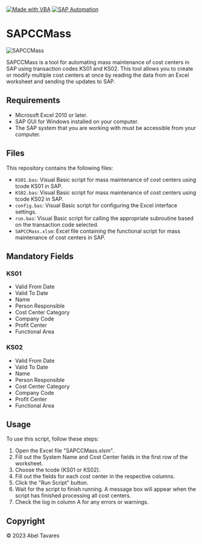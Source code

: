 [![Made with VBA](https://img.shields.io/badge/Made%20with-VBA-blue)](https://docs.microsoft.com/en-us/dotnet/visual-basic/)
[![SAP Automation](https://img.shields.io/badge/SAP-Automation-orange)](https://www.sap.com/products/intelligent-automation.html)

# SAPCCMass

![SAPCCMass](SAPCCMass.png)

SAPCCMass is a tool for automating mass maintenance of cost centers in SAP using transaction codes KS01 and KS02. This tool allows you to create or modify multiple cost centers at once by reading the data from an Excel worksheet and sending the updates to SAP.

## Requirements
- Microsoft Excel 2010 or later.
- SAP GUI for Windows installed on your computer.
- The SAP system that you are working with must be accessible from your computer.

## Files
This repository contains the following files:
- `KS01.bas`: Visual Basic script for mass maintenance of cost centers using tcode KS01 in SAP.
- `KS02.bas`: Visual Basic script for mass maintenance of cost centers using tcode KS02 in SAP.
- `config.bas`: Visual Basic script for configuring the Excel interface settings.
- `run.bas`: Visual Basic script for calling the appropriate subroutine based on the transaction code selected.
- `SAPCCMass.xlsm`: Excel file containing the functional script for mass maintenance of cost centers in SAP.

## Mandatory Fields
### KS01
- Valid From Date
- Valid To Date
- Name
- Person Responsible
- Cost Center Category
- Company Code
- Profit Center
- Functional Area

### KS02
- Valid From Date
- Valid To Date
- Name
- Person Responsible
- Cost Center Category
- Company Code
- Profit Center
- Functional Area

## Usage
To use this script, follow these steps:
1. Open the Excel file "SAPCCMass.xlsm".
2. Fill out the System Name and Cost Center fields in the first row of the worksheet.
3. Choose the tcode (KS01 or KS02).
4. Fill out the fields for each cost center in the respective columns.
5. Click the "Run Script" button.
6. Wait for the script to finish running. A message box will appear when the script has finished processing all cost centers.
7. Check the log in column A for any errors or warnings.

## Copyright
© 2023 Abel Tavares

